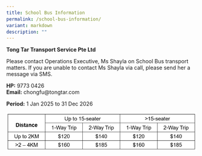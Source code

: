 ```yaml
---
title: School Bus Information
permalink: /school-bus-information/
variant: markdown
description: ""
---
```

<b>Tong Tar Transport Service Pte Ltd</b>
<p>Please contact Operations Executive, Ms Shayla on School Bus transport matters.
If you are unable to contact Ms Shayla via call, please send her a message via SMS.</p>
<b>HP:</b> 9773 0426<br>
<b>Email:</b> chongfu@tongtar.com

<b>Period:</b> 1 Jan 2025 to 31 Dec 2026

![](/images/price_list_for_bus.png)